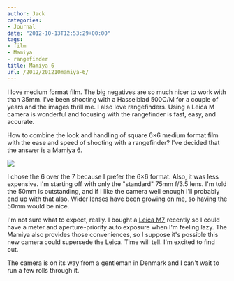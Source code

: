```yaml
---
author: Jack
categories:
- Journal
date: "2012-10-13T12:53:29+00:00"
tags:
- film
- Mamiya
- rangefinder
title: Mamiya 6
url: /2012/201210mamiya-6/
---
```


I love medium format film. The big negatives are so much nicer to work with than 35mm. I've been shooting with a Hasselblad 500C/M for a couple of years and the images thrill me. I also love rangefinders. Using a Leica M camera is wonderful and focusing with the rangefinder is fast, easy, and accurate. 

How to combine the look and handling of square 6&#215;6 medium format film with the ease and speed of shooting with a rangefinder? I've decided that the answer is a Mamiya 6.


![][1] 

I chose the 6 over the 7 because I prefer the 6&#215;6 format. Also, it was less expensive. I'm starting off with only the "standard" 75mm f/3.5 lens. I'm told the 50mm is outstanding, and if I like the camera well enough I'll probably end up with that also. Wider lenses have been growing on me, so having the 50mm would be nice.

I'm not sure what to expect, really. I bought a [Leica M7][2] recently so I could have a meter and aperture-priority auto exposure when I'm feeling lazy. The Mamiya also provides those conveniences, so I suppose it's possible this new camera could supersede the Leica. Time will tell. I'm excited to find out.

The camera is on its way from a gentleman in Denmark and I can't wait to run a few rolls through it.

 [1]: /img/2012/10/mamiya6.jpg
 [2]: https://jackbaty.com/2012/7/leica-m7